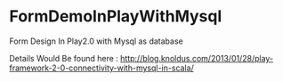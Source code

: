 FormDemoInPlayWithMysql
=======================

Form Design In Play2.0 with Mysql as database

Details Would Be found here : http://blog.knoldus.com/2013/01/28/play-framework-2-0-connectivity-with-mysql-in-scala/
